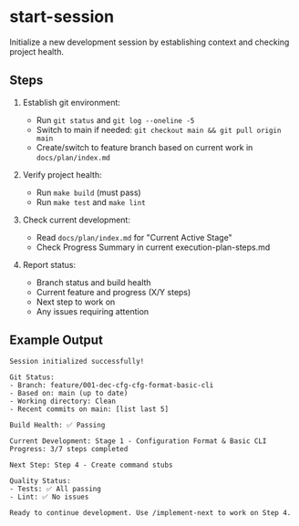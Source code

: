 # start-session

Initialize a new development session by establishing context and checking project health.

## Steps

1. Establish git environment:
   - Run `git status` and `git log --oneline -5`
   - Switch to main if needed: `git checkout main && git pull origin main`
   - Create/switch to feature branch based on current work in `docs/plan/index.md`

2. Verify project health:
   - Run `make build` (must pass)
   - Run `make test` and `make lint`

3. Check current development:
   - Read `docs/plan/index.md` for "Current Active Stage"
   - Check Progress Summary in current execution-plan-steps.md

4. Report status:
   - Branch status and build health
   - Current feature and progress (X/Y steps)
   - Next step to work on
   - Any issues requiring attention

## Example Output

```
Session initialized successfully!

Git Status:
- Branch: feature/001-dec-cfg-cfg-format-basic-cli
- Based on: main (up to date)
- Working directory: Clean
- Recent commits on main: [list last 5]

Build Health: ✅ Passing

Current Development: Stage 1 - Configuration Format & Basic CLI
Progress: 3/7 steps completed

Next Step: Step 4 - Create command stubs

Quality Status:
- Tests: ✅ All passing
- Lint: ✅ No issues

Ready to continue development. Use /implement-next to work on Step 4.
```